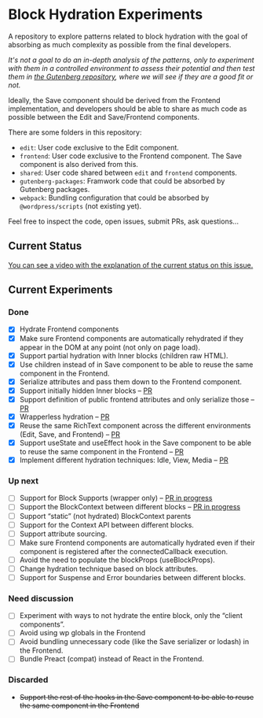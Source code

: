 # Block Hydration Experiments

A repository to explore patterns related to block hydration with the goal of absorbing as much complexity as possible from the final developers.

_It's not a goal to do an in-depth analysis of the patterns, only to experiment with them in a controlled environment to assess their potential and then test them in [the Gutenberg repository](https://github.com/WordPress/gutenberg), where we will see if they are a good fit or not._

Ideally, the Save component should be derived from the Frontend implementation, and developers should be able to share as much code as possible between the Edit and Save/Frontend components.

There are some folders in this repository:

- `edit`: User code exclusive to the Edit component.
- `frontend`: User code exclusive to the Frontend component. The Save component is also derived from this.
- `shared`: User code shared between `edit` and `frontend` components.
- `gutenberg-packages`: Framwork code that could be absorbed by Gutenberg packages.
- `webpack`: Bundling configuration that could be absorbed by `@wordpress/scripts` (not existing yet).

Feel free to inspect the code, open issues, submit PRs, ask questions...

## Current Status

[You can see a video with the explanation of the current status on this issue.](https://github.com/WordPress/block-hydration-experiments/issues/6)

## Current Experiments

### Done

- [x] Hydrate Frontend components
- [x] Make sure Frontend components are automatically rehydrated if they appear in the DOM at any point (not only on page load).
- [x] Support partial hydration with Inner blocks (children raw HTML).
- [x] Use children instead of in Save component to be able to reuse the same component in the Frontend.
- [x] Serialize attributes and pass them down to the Frontend component.
- [x] Support initially hidden Inner blocks – [PR](https://github.com/WordPress/block-hydration-experiments/pull/8)
- [x] Support definition of public frontend attributes and only serialize those – [PR](https://github.com/WordPress/block-hydration-experiments/pull/15)
- [x] Wrapperless hydration – [PR](https://github.com/WordPress/block-hydration-experiments/pull/3)
- [x] Reuse the same RichText component across the different environments (Edit, Save, and Frontend) – [PR](https://github.com/WordPress/block-hydration-experiments/pull/2)
- [x] Support useState and useEffect hook in the Save component to be able to reuse the same component in the Frontend – [PR](https://github.com/WordPress/block-hydration-experiments/pull/3)
- [x] Implement different hydration techniques: Idle, View, Media – [PR](https://github.com/WordPress/block-hydration-experiments/pull/14)

### Up next

- [ ] Support for Block Supports (wrapper only) – [PR in progress](https://github.com/WordPress/block-hydration-experiments/pull/3)
- [ ] Support the BlockContext between different blocks – [PR in progress](https://github.com/WordPress/block-hydration-experiments/pull/7)
- [ ] Support “static” (not hydrated) BlockContext parents
- [ ] Support for the Context API between different blocks.
- [ ] Support attribute sourcing.
- [ ] Make sure Frontend components are automatically hydrated even if their component is registered after the connectedCallback execution.
- [ ] Avoid the need to populate the blockProps (useBlockProps).
- [ ] Change hydration technique based on block attributes.
- [ ] Support for Suspense and Error boundaries between different blocks.

### Need discussion

- [ ] Experiment with ways to not hydrate the entire block, only the “client components”.
- [ ] Avoid using wp globals in the Frontend
- [ ] Avoid bundling unnecessary code (like the Save serializer or lodash) in the Frontend.
- [ ] Bundle Preact (compat) instead of React in the Frontend.

### Discarded

- ~~Support the rest of the hooks in the Save component to be able to reuse the same component in the Frontend~~

